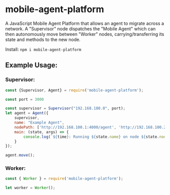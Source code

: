 # mobile-agent-platform

A JavaScript Mobile Agent Platform that allows an agent to migrate across a network. A "Supervisor" node dispatches the "Mobile Agent" which can then autonomously move between "Worker" nodes, carrying/transferring its state and methods to the new node.

Install:
`npm i mobile-agent-platform`

## Example Usage:
### Supervisor:

```javascript
const {Supervisor, Agent} = require('mobile-agent-platform');

const port = 3000

const supervisor = Supervisor("192.168.100.0", port);
let agent = Agent({
    supervisor,
    name: "Example Agent",
    nodePath: ['http://192.168.100.1:4000/agent', 'http://192.168.100.2:4000/agent', 'http://192.168.100.3:4000/agent'],
    main: (state, args) => {
        console.log(`${time}: Running ${state.name} on node ${state.nodePath[state.currentNode]} with id ${state.currentNode}`);
    }
});

agent.move();
```

### Worker:

```javascript
const { Worker } = require('mobile-agent-platform');

let worker = Worker();
```